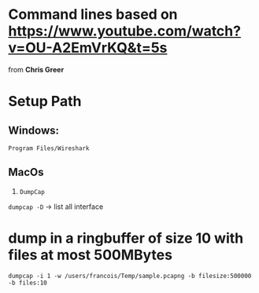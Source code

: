 # Command lines based on https://www.youtube.com/watch?v=OU-A2EmVrKQ&t=5s
from **Chris Greer**

# Setup Path
## Windows:
  `Program Files/Wireshark`
## MacOs
  
1. `DumpCap`

`dumpcap -D`  -> list all interface
    
# dump in a ringbuffer of size 10 with files at most 500MBytes
`dumpcap -i 1 -w /users/francois/Temp/sample.pcapng -b filesize:500000 -b files:10`

